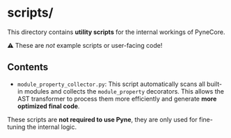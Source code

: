 # scripts/

This directory contains **utility scripts** for the internal workings of PyneCore.

⚠️ These are *not* example scripts or user-facing code!

## Contents

- `module_property_collector.py`:
  This script automatically scans all built-in modules and collects the `module_property` decorators.
  This allows the AST transformer to process them more efficiently and generate **more optimized final code**.

These scripts are **not required to use Pyne**, they are only used for fine-tuning the internal  logic.
